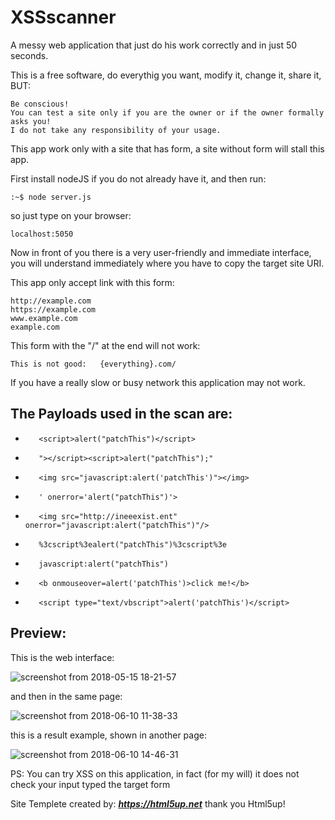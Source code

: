 # XSSscanner

A messy web application that just do his work	correctly and in just 50 seconds.

This is a free software, do everythig you want, modify it, change it, share it, BUT:

	Be conscious!	
	You can test a site only if you are the owner or if the owner formally asks you!
	I do not take any responsibility of your usage. 

This app work only with a site that has form, a site without form will stall this app.

First install nodeJS if you do not already have it, and then run:
	
	:~$ node server.js

so just type on your browser:

	localhost:5050

Now in front of you there is a very user-friendly and immediate interface, 
you will understand immediately where you have to copy the target site URI. 


This app only accept link with this form:
	
	http://example.com
	https://example.com
	www.example.com
	example.com

This form with the "/" at the end will not work: 

	This is not good:   {everything}.com/    



If you have a really slow or busy network this application may not work.


## The Payloads used in the scan are:
-        <script>alert("patchThis")</script>
-        "></script><script>alert("patchThis");"
-        <img src="javascript:alert('patchThis')"></img>
-        ' onerror='alert("patchThis")'>
-        <img src="http://ineeexist.ent" onerror="javascript:alert("patchThis")"/>
-        %3cscript%3ealert("patchThis")%3cscript%3e
-        javascript:alert("patchThis")
-        <b onmouseover=alert('patchThis')>click me!</b>
-        <script type="text/vbscript">alert('patchThis')</script>


## Preview: 
This is the web interface:

![screenshot from 2018-05-15 18-21-57](https://user-images.githubusercontent.com/40428406/41969055-8b86c310-7a06-11e8-9a1d-953bd30a1357.png)

and then in the same page:

![screenshot from 2018-06-10 11-38-33](https://user-images.githubusercontent.com/40428406/41969038-807bed1a-7a06-11e8-9ca7-bb5d31f623be.png)

this is a result example, shown in another page:

![screenshot from 2018-06-10 14-46-31](https://user-images.githubusercontent.com/40428406/51487992-af09ae00-1da4-11e9-8398-d26f9c526c25.png)


PS: You can try XSS on this application, in fact (for my will) it does not check your input typed the target form

Site Templete created by: ***https://html5up.net***		 thank you Html5up!

